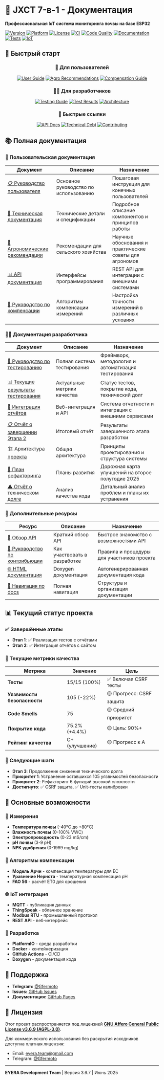 # 🌱 JXCT 7-в-1 - Документация

**Профессиональная IoT система мониторинга почвы на базе ESP32**

[![Version](https://img.shields.io/github/v/tag/Gfermoto/soil-sensor-7in1?color=blue&label=version&style=for-the-badge)](https://github.com/Gfermoto/soil-sensor-7in1/releases)
[![Platform](https://img.shields.io/badge/platform-ESP32-green.svg?style=for-the-badge)](https://www.espressif.com/en/products/socs/esp32)
[![License](https://img.shields.io/github/license/Gfermoto/soil-sensor-7in1?color=yellow&label=license&style=for-the-badge)](../LICENSE)
[![CI](https://github.com/Gfermoto/soil-sensor-7in1/actions/workflows/ci.yml/badge.svg?branch=main&style=for-the-badge)](https://github.com/Gfermoto/soil-sensor-7in1/actions/workflows/ci.yml)
[![Code Quality](https://img.shields.io/badge/code%20quality-A%2B-brightgreen.svg?style=for-the-badge)](https://github.com/Gfermoto/soil-sensor-7in1)
[![Documentation](https://img.shields.io/badge/docs-100%25%20complete-brightgreen.svg?style=for-the-badge)](https://github.com/Gfermoto/soil-sensor-7in1)
[![Tests](https://img.shields.io/badge/tests-100%25%20passing-brightgreen.svg?style=for-the-badge)](https://github.com/Gfermoto/soil-sensor-7in1)
[![IoT](https://img.shields.io/badge/IoT-Smart%20Agriculture-blue.svg?style=for-the-badge)](https://github.com/Gfermoto/soil-sensor-7in1)

## 🚀 Быстрый старт

<div align="center">

### 👤 Для пользователей
[![User Guide](https://img.shields.io/badge/📋-Руководство%20пользователя-orange?style=for-the-badge&logo=book)](manuals/USER_GUIDE.md)
[![Agro Recommendations](https://img.shields.io/badge/🌱-Агрономические%20рекомендации-brightgreen?style=for-the-badge&logo=leaf)](manuals/AGRO_RECOMMENDATIONS.md)
[![Compensation Guide](https://img.shields.io/badge/🔬-Компенсация%20измерений-blue?style=for-the-badge&logo=science)](manuals/COMPENSATION_GUIDE.md)

### 👨‍💻 Для разработчиков
[![Testing Guide](https://img.shields.io/badge/🧪-Руководство%20по%20тестированию-purple?style=for-the-badge&logo=testcafe)](TESTING_GUIDE.md)
[![Test Results](https://img.shields.io/badge/📊-Результаты%20тестов-green?style=for-the-badge&logo=chart-line)](CURRENT_TEST_RESULTS.md)
[![Architecture](https://img.shields.io/badge/🏗️-Архитектура%20системы-red?style=for-the-badge&logo=architecture)](dev/ARCH_OVERALL.md)

### 🔧 Быстрые ссылки
[![API Docs](https://img.shields.io/badge/🌐-API%20документация-green?style=for-the-badge&logo=swagger)](api-overview.md)
[![Technical Debt](https://img.shields.io/badge/🔍-Технический%20долг-yellow?style=for-the-badge&logo=code-climate)](TECHNICAL_DEBT_QUICK_REFERENCE.md)
[![Contributing](https://img.shields.io/badge/🤝-Как%20участвовать-purple?style=for-the-badge&logo=github)](CONTRIBUTING_DOCS.md)

</div>

## 📚 Полная документация

### 👥 Пользовательская документация
| Документ | Описание | Назначение |
|----------|----------|------------|
| [📋 Руководство пользователя](manuals/USER_GUIDE.md) | Основное руководство по использованию | Пошаговая инструкция для конечных пользователей |
| [🔧 Техническая документация](manuals/TECHNICAL_DOCS.md) | Технические детали и спецификации | Подробное описание компонентов и принципов работы |
| [🌱 Агрономические рекомендации](manuals/AGRO_RECOMMENDATIONS.md) | Рекомендации для сельского хозяйства | Научные обоснования и практические советы для агрономов |
| [📊 API документация](manuals/API.md) | Интерфейсы программирования | REST API для интеграции с внешними системами |
| [🔬 Руководство по компенсации](manuals/COMPENSATION_GUIDE.md) | Алгоритмы компенсации измерений | Настройка точности измерений в различных условиях |

### 👨‍💻 Документация разработчика
| Документ | Описание | Назначение |
|----------|----------|------------|
| [🧪 Руководство по тестированию](TESTING_GUIDE.md) | Полная система тестирования | Фреймворк, методология и автоматизация тестирования |
| [📊 Текущие результаты тестирования](CURRENT_TEST_RESULTS.md) | Актуальные метрики качества | Статус тестов, покрытие кода, технический долг |
| [🔄 Интеграция отчётов](REPORTS_INTEGRATION.md) | Веб-интеграция и API | Система отчетности и интеграция с внешними сервисами |
| [📋 Отчёт о завершении Этапа 2](STAGE_2_COMPLETION_REPORT.md) | Итоговый отчёт | Результаты завершенного этапа разработки |
| [🏗️ Архитектура проекта](dev/ARCH_OVERALL.md) | Общая архитектура | Принципы проектирования и структура системы |
| [🔧 План рефакторинга](dev/QA_REFACTORING_PLAN_2025H2.md) | Планы развития | Дорожная карта улучшений на второе полугодие 2025 |
| [⚠️ Отчёт о техническом долге](dev/TECH_DEBT_REPORT_2025-06.md) | Анализ качества кода | Детальный анализ проблем и планы их устранения |

### 📖 Дополнительные ресурсы
| Ресурс | Описание | Назначение |
|--------|----------|------------|
| [📄 Обзор API](api-overview.md) | Краткий обзор API | Быстрое знакомство с возможностями API |
| [🔧 Руководство по контрибьюции](CONTRIBUTING_DOCS.md) | Как участвовать в разработке | Правила и процедуры для участников проекта |
| [🌐 HTML документация](../site/api/html/) | Doxygen документация | Автогенерированная документация кода |
| [📖 Навигация по docs](NAVIGATION.md) | Полная навигация | Структура и организация документации |

## 📊 Текущий статус проекта

### ✅ Завершённые этапы
- **Этап 1**: ✅ Реализация тестов с отчётами
- **Этап 2**: ✅ Интеграция отчётов с сайтом

### 🎯 Текущие метрики качества
| Метрика | Значение | Цель |
|---------|----------|------|
| **Тесты** | 15/15 (100%) | ✅ Включая CSRF тесты |
| **Уязвимости безопасности** | 105 (-22%) | 🟡 Прогресс: CSRF защита |
| **Code Smells** | 75 | 🟡 Средний приоритет |
| **Покрытие кода** | 75.2% (+4.4%) | 🟡 Цель: 90%+ |
| **Рейтинг качества** | C+ (улучшение) | 🟡 Прогресс к A |

### 🚀 Следующие шаги
- **Этап 3**: Продолжение снижения технического долга
- **Приоритет 1**: Устранение оставшихся 105 уязвимостей безопасности
- **Приоритет 2**: Рефакторинг 6 функций высокой сложности
- **Достигнуто**: ✅ CSRF защита, ✅ Unit-тесты калибровки

## 🔧 Основные возможности

### 🌱 Измерения
- **Температура почвы** (-40°C до +80°C)
- **Влажность почвы** (0-100% VWC)
- **Электропроводность** (0-23 mS/cm)
- **pH почвы** (3-9 pH)
- **NPK удобрения** (0-1999 mg/kg)

### 🧠 Алгоритмы компенсации
- **Модель Арчи** - компенсация температуры для EC
- **Уравнение Нернста** - температурная компенсация pH
- **FAO 56** - расчёт ET0 для орошения

### 🌐 IoT интеграция
- **MQTT** - публикация данных
- **ThingSpeak** - облачное хранение
- **Modbus RTU** - промышленный протокол
- **REST API** - веб-интерфейс

### 🔧 Разработка
- **PlatformIO** - среда разработки
- **Docker** - контейнеризация
- **GitHub Actions** - CI/CD
- **Doxygen** - документация кода

## 🤝 Поддержка

- **Telegram:** [@Gfermoto](https://t.me/Gfermoto)
- **Issues:** [GitHub Issues](https://github.com/Gfermoto/soil-sensor-7in1/issues)
- **Документация:** [GitHub Pages](https://gfermoto.github.io/soil-sensor-7in1/)

## 📄 Лицензия

Этот проект распространяется под лицензией **[GNU Affero General Public License v3.6.9 (AGPL-3.0)](../LICENSE)**.

Для коммерческого использования без раскрытия исходников доступна платная лицензия:
- Email: eyera.team@gmail.com
- Telegram: [@Gfermoto](https://t.me/Gfermoto)

---

**EYERA Development Team** | Версия 3.6.7 | Июнь 2025
